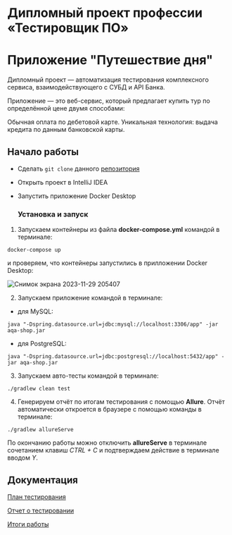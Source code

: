 # Дипломный проект профессии «Тестировщик ПО»

# Приложение "Путешествие дня"

Дипломный проект — автоматизация тестирования комплексного сервиса, взаимодействующего с СУБД и API Банка.

Приложение — это веб-сервис, который предлагает купить тур по определённой цене двумя способами:

Обычная оплата по дебетовой карте.
Уникальная технология: выдача кредита по данным банковской карты.


## Начало работы

- Сделать `git clone` данного [репозитория](https://github.com/Kochnev1/FinalProject)
- Открыть проект в IntelliJ IDEA
- Запустить приложение Docker Desktop

  ### Установка и запуск
1) Запускаем контейнеры из файла **docker-compose.yml** командой в терминале:

```
docker-compose up
```

и проверяем, что контейнеры запустились в прилложении Docker Desktop:

![Снимок экрана 2023-11-29 205407](https://github.com/Kochnev1/FinalProject/assets/134865182/21fd4b14-ce9f-4c47-86fc-aa54d879acc9)

2) Запускаем приложение командой в терминале:

- для MySQL:

```
java "-Dspring.datasource.url=jdbc:mysql://localhost:3306/app" -jar aqa-shop.jar
```

- для PostgreSQL:

```
java "-Dspring.datasource.url=jdbc:postgresql://localhost:5432/app" -jar aqa-shop.jar
```

3) Запускаем авто-тесты командой в терминале:

```
./gradlew clean test
```
4) Генерируем отчёт по итогам тестирования с помощью **Allure**. Отчёт автоматически откроется в браузере с помощью команды в терминале:

```
./gradlew allureServe
```

По окончанию работы можно отключить **allureServe** в терминале сочетанием клавиш _CTRL + C_ и
подтверждаем действие в терминале вводом _Y_.

## Документация

[План тестирования](https://github.com/Kochnev1/FinalProject/blob/main/Plan.md)

[Отчет о тестировании](https://github.com/Kochnev1/FinalProject/blob/main/Report.md)

[Итоги работы](https://github.com/Kochnev1/FinalProject/blob/main/Summary.md)










